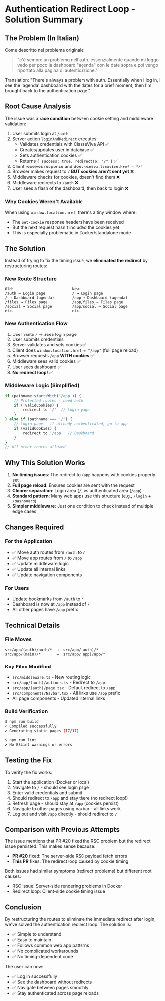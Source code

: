 # Authentication Redirect Loop - Solution Summary

## The Problem (In Italian)
Come descritto nel problema originale:
> "c'è sempre un problemq nell'auth. essenzialmente quando mi loggo vedo per poco la dashboard "agenda" con le date sopra e poi vengo riportato alla pagina di autenticazione."

Translation: "There's always a problem with auth. Essentially when I log in, I see the 'agenda' dashboard with the dates for a brief moment, then I'm brought back to the authentication page."

## Root Cause Analysis

The issue was a **race condition** between cookie setting and middleware validation:

1. User submits login at `/auth`
2. Server action `loginAndRedirect` executes:
   - Validates credentials with ClasseViva API ✅
   - Creates/updates user in database ✅
   - Sets authentication cookies ✅
   - Returns `{ success: true, redirectTo: "/" }` ✅
3. Client receives response and does `window.location.href = "/"`
4. Browser makes request to `/` **BUT cookies aren't sent yet** ❌
5. Middleware checks for cookies, doesn't find them ❌
6. Middleware redirects to `/auth` ❌
7. User sees a flash of the dashboard, then back to login ❌

### Why Cookies Weren't Available

When using `window.location.href`, there's a tiny window where:
- The `Set-Cookie` response headers have been received
- But the next request hasn't included the cookies yet
- This is especially problematic in Docker/standalone mode

## The Solution

Instead of trying to fix the timing issue, we **eliminated the redirect** by restructuring routes:

### New Route Structure
```
Old:                          New:
/auth → Login page            / → Login page
/ → Dashboard (agenda)        /app → Dashboard (agenda)
/files → Files page           /app/files → Files page
/social → Social page         /app/social → Social page
etc.                          etc.
```

### New Authentication Flow

1. User visits `/` → sees login page
2. User submits credentials
3. Server validates and sets cookies ✅
4. Client does `window.location.href = "/app"` (full page reload)
5. Browser requests `/app` **WITH cookies** ✅
6. Middleware sees valid cookies ✅
7. User sees dashboard ✅
8. **No redirect loop!** ✅

### Middleware Logic (Simplified)

```typescript
if (pathname.startsWith('/app')) {
    // Protected routes - need auth
    if (!validCookies) {
        redirect to '/'  // Login page
    }
} else if (pathname === '/') {
    // Login page - if already authenticated, go to app
    if (validCookies) {
        redirect to '/app'  // Dashboard
    }
}
// All other routes allowed
```

## Why This Solution Works

1. **No timing issues**: The redirect to `/app` happens with cookies properly set
2. **Full page reload**: Ensures cookies are sent with the request
3. **Clearer separation**: Login area (`/`) vs authenticated area (`/app`)
4. **Standard pattern**: Many web apps use this structure (e.g., `/login` + `/dashboard`)
5. **Simpler middleware**: Just one condition to check instead of multiple edge cases

## Changes Required

### For the Application
- ✅ Move auth routes from `/auth` to `/`
- ✅ Move app routes from `/` to `/app`
- ✅ Update middleware logic
- ✅ Update all internal links
- ✅ Update navigation components

### For Users
- Update bookmarks from `/auth` to `/`
- Dashboard is now at `/app` instead of `/`
- All other pages have `/app` prefix

## Technical Details

### File Moves
```
src/app/(auth)/auth/*  →  src/app/(auth)/*
src/app/(main)/*       →  src/app/(app)/app/*
```

### Key Files Modified
- `src/middleware.ts` - New routing logic
- `src/app/(auth)/actions.ts` - Redirect to `/app`
- `src/app/(auth)/page.tsx` - Default redirect to `/app`
- `src/components/Navbar.tsx` - All links use `/app` prefix
- All page components - Updated internal links

### Build Verification
```bash
$ npm run build
✓ Compiled successfully
✓ Generating static pages (17/17)

$ npm run lint
✔ No ESLint warnings or errors
```

## Testing the Fix

To verify the fix works:

1. Start the application (Docker or local)
2. Navigate to `/` - should see login page
3. Enter valid credentials and submit
4. Should redirect to `/app` and stay there (no redirect loop!)
5. Refresh page - should stay at `/app` (cookies persist)
6. Navigate to other pages using navbar - all links work
7. Log out and visit `/app` directly - should redirect to `/`

## Comparison with Previous Attempts

The issue mentions that PR #20 fixed the RSC problem but the redirect issue persisted. This makes sense because:

- **PR #20** fixed: The server-side RSC payload fetch errors
- **This PR** fixes: The redirect loop caused by cookie timing

Both issues had similar symptoms (redirect problems) but different root causes:
- RSC issue: Server-side rendering problems in Docker
- Redirect loop: Client-side cookie timing issue

## Conclusion

By restructuring the routes to eliminate the immediate redirect after login, we've solved the authentication redirect loop. The solution is:
- ✅ Simple to understand
- ✅ Easy to maintain
- ✅ Follows common web app patterns
- ✅ No complicated workarounds
- ✅ No timing-dependent code

The user can now:
- ✅ Log in successfully
- ✅ See the dashboard without redirects
- ✅ Navigate between pages smoothly
- ✅ Stay authenticated across page reloads

